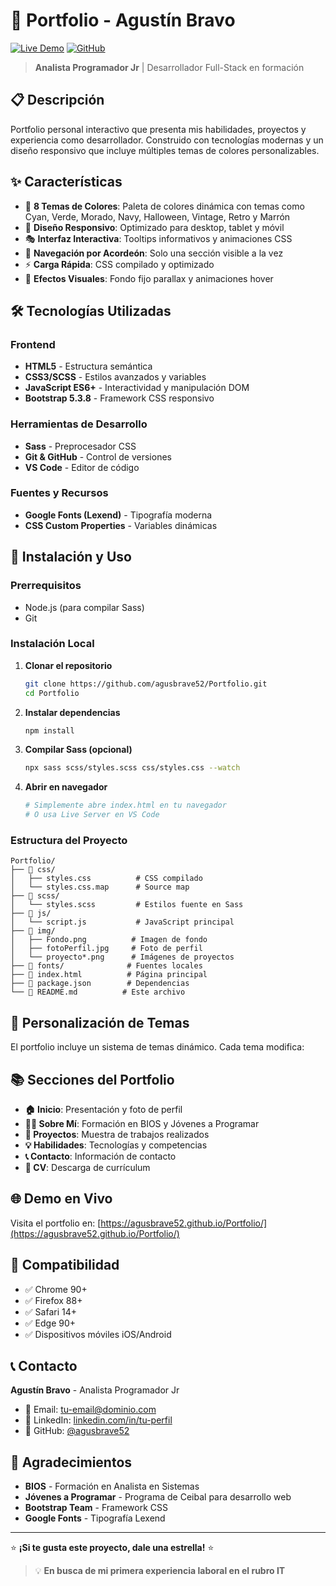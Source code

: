 # 🌟 Portfolio - Agustín Bravo

[![Live Demo](https://img.shields.io/badge/Live-Demo-brightgreen?style=for-the-badge)](https://agusbrave52.github.io/Portfolio/)
[![GitHub](https://img.shields.io/badge/GitHub-Repository-blue?style=for-the-badge&logo=github)](https://github.com/agusbrave52/Portfolio)

> **Analista Programador Jr** | Desarrollador Full-Stack en formación

## 📋 Descripción

Portfolio personal interactivo que presenta mis habilidades, proyectos y experiencia como desarrollador. Construido con tecnologías modernas y un diseño responsivo que incluye múltiples temas de colores personalizables.

## ✨ Características

- 🎨 **8 Temas de Colores**: Paleta de colores dinámica con temas como Cyan, Verde, Morado, Navy, Halloween, Vintage, Retro y Marrón
- 📱 **Diseño Responsivo**: Optimizado para desktop, tablet y móvil
- 🎭 **Interfaz Interactiva**: Tooltips informativos y animaciones CSS
- 🔄 **Navegación por Acordeón**: Solo una sección visible a la vez
- ⚡ **Carga Rápida**: CSS compilado y optimizado
- 🌊 **Efectos Visuales**: Fondo fijo parallax y animaciones hover

## 🛠️ Tecnologías Utilizadas

### Frontend
- **HTML5** - Estructura semántica
- **CSS3/SCSS** - Estilos avanzados y variables
- **JavaScript ES6+** - Interactividad y manipulación DOM
- **Bootstrap 5.3.8** - Framework CSS responsivo

### Herramientas de Desarrollo
- **Sass** - Preprocesador CSS
- **Git & GitHub** - Control de versiones
- **VS Code** - Editor de código

### Fuentes y Recursos
- **Google Fonts (Lexend)** - Tipografía moderna
- **CSS Custom Properties** - Variables dinámicas

## 🚀 Instalación y Uso

### Prerrequisitos
- Node.js (para compilar Sass)
- Git

### Instalación Local

1. **Clonar el repositorio**
   ```bash
   git clone https://github.com/agusbrave52/Portfolio.git
   cd Portfolio
   ```

2. **Instalar dependencias**
   ```bash
   npm install
   ```

3. **Compilar Sass (opcional)**
   ```bash
   npx sass scss/styles.scss css/styles.css --watch
   ```

4. **Abrir en navegador**
   ```bash
   # Simplemente abre index.html en tu navegador
   # O usa Live Server en VS Code
   ```

### Estructura del Proyecto

```
Portfolio/
├── 📁 css/
│   ├── styles.css          # CSS compilado
│   └── styles.css.map      # Source map
├── 📁 scss/
│   └── styles.scss         # Estilos fuente en Sass
├── 📁 js/
│   └── script.js           # JavaScript principal
├── 📁 img/
│   ├── Fondo.png          # Imagen de fondo
│   ├── fotoPerfil.jpg     # Foto de perfil
│   └── proyecto*.png      # Imágenes de proyectos
├── 📁 fonts/              # Fuentes locales
├── 📄 index.html          # Página principal
├── 📄 package.json        # Dependencias
└── 📄 README.md          # Este archivo
```

## 🎨 Personalización de Temas

El portfolio incluye un sistema de temas dinámico. Cada tema modifica:


## 📚 Secciones del Portfolio

- **🏠 Inicio**: Presentación y foto de perfil
- **👨‍💻 Sobre Mí**: Formación en BIOS y Jóvenes a Programar
- **🚀 Proyectos**: Muestra de trabajos realizados
- **💡 Habilidades**: Tecnologías y competencias
- **📞 Contacto**: Información de contacto
- **📄 CV**: Descarga de currículum

## 🌐 Demo en Vivo

Visita el portfolio en: [https://agusbrave52.github.io/Portfolio/](https://agusbrave52.github.io/Portfolio/)

## 📱 Compatibilidad

- ✅ Chrome 90+
- ✅ Firefox 88+
- ✅ Safari 14+
- ✅ Edge 90+
- ✅ Dispositivos móviles iOS/Android

## 📞 Contacto

**Agustín Bravo** - Analista Programador Jr

- 📧 Email: [tu-email@dominio.com](mailto:tu-email@dominio.com)
- 💼 LinkedIn: [linkedin.com/in/tu-perfil](https://linkedin.com/in/tu-perfil)
- 🐙 GitHub: [@agusbrave52](https://github.com/agusbrave52)

## 🙏 Agradecimientos

- **BIOS** - Formación en Analista en Sistemas
- **Jóvenes a Programar** - Programa de Ceibal para desarrollo web
- **Bootstrap Team** - Framework CSS
- **Google Fonts** - Tipografía Lexend

---

⭐ **¡Si te gusta este proyecto, dale una estrella!** ⭐

> 💡 **En busca de mi primera experiencia laboral en el rubro IT**
